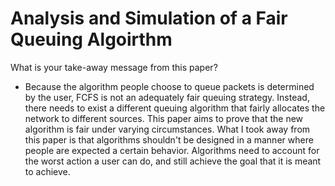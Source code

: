 # Analysis and Simulation of a Fair Queuing Algoirthm
What is your take-away message from this paper?
- Because the algorithm people choose to queue packets is determined by the user, FCFS is not an adequately fair queuing strategy. Instead, there needs to exist a different queuing algorithm that fairly allocates the network to different sources. This paper aims to prove that the new algorithm is fair under varying circumstances. What I took away from this paper is that algorithms shouldn't be designed in a manner where people are expected a certain behavior. Algorithms need to account for the worst action a user can do, and still achieve the goal that it is meant to achieve.

